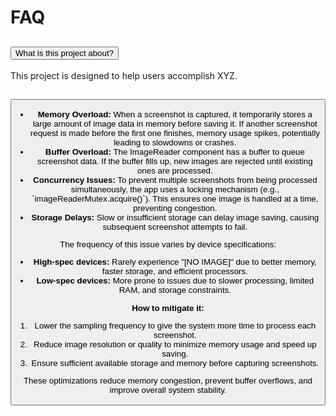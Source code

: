 <!DOCTYPE html>
<html lang="en">
<head>
  <meta charset="UTF-8">
  <meta name="viewport" content="width=device-width, initial-scale=1.0">
  <title>FAQ</title>
  <link href="https://cdn.jsdelivr.net/npm/bootstrap@5.3.0/dist/css/bootstrap.min.css" rel="stylesheet">
</head>
<body>
  <div class="container mt-5">
    <h1>FAQ</h1>
    <div class="accordion" id="faqAccordion">
      <div class="accordion-item">
        <h2 class="accordion-header">
          <button class="accordion-button" type="button" data-bs-toggle="collapse" data-bs-target="#faq1">
            What is this project about?
          </button>
        </h2>
        <div id="faq1" class="accordion-collapse collapse">
          <div class="accordion-body">
            This project is designed to help users accomplish XYZ.
          </div>
        </div>
      </div>
      <div class="accordion-item">
        <h2 class="accordion-header">
          <button class="accordion-button" type="button" data-bs-toggle="collapse" data-bs-target="#

<details> <summary>What is the [NO IMAGE] issue in the data, and how does it occur?</summary> <p> The "[NO IMAGE]" issue arises when the app struggles to process multiple screenshot requests simultaneously. Here’s how it happens: </p> <ul> <li> <strong>Memory Overload:</strong> When a screenshot is captured, it temporarily stores a large amount of image data in memory before saving it. If another screenshot request is made before the first one finishes, memory usage spikes, potentially leading to slowdowns or crashes. </li> <li> <strong>Buffer Overload:</strong> The ImageReader component has a buffer to queue screenshot data. If the buffer fills up, new images are rejected until existing ones are processed. </li> <li> <strong>Concurrency Issues:</strong> To prevent multiple screenshots from being processed simultaneously, the app uses a locking mechanism (e.g., `imageReaderMutex.acquire()`). This ensures one image is handled at a time, preventing congestion. </li> <li> <strong>Storage Delays:</strong> Slow or insufficient storage can delay image saving, causing subsequent screenshot attempts to fail. </li> </ul> <p> The frequency of this issue varies by device specifications: </p> <ul> <li><strong>High-spec devices:</strong> Rarely experience "[NO IMAGE]" due to better memory, faster storage, and efficient processors.</li> <li><strong>Low-spec devices:</strong> More prone to issues due to slower processing, limited RAM, and storage constraints.</li> </ul> <p> <strong>How to mitigate it:</strong> </p> <ol> <li>Lower the sampling frequency to give the system more time to process each screenshot.</li> <li>Reduce image resolution or quality to minimize memory usage and speed up saving.</li> <li>Ensure sufficient available storage and memory before capturing screenshots.</li> </ol> <p> These optimizations reduce memory congestion, prevent buffer overflows, and improve overall system stability. </p> </details>
